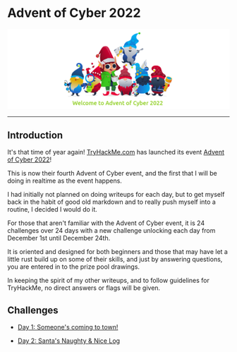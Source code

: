 # Advent of Cyber 2022

![advent](images/advent.png)

---

## Introduction

It's that time of year again! [TryHackMe.com](https://tryhackme.com) has launched its event [Advent of Cyber 2022](https://tryhackme.com/room/adventofcyber4)!

This is now their fourth Advent of Cyber event, and the first that I will be doing in realtime as the event happens. 

I had initially not planned on doing writeups for each day, but to get myself back in the habit of good old markdown and to really push myself into a routine, I decided I would do it. 

For those that aren't familiar with the Advent of Cyber event, it is 24 challenges over 24 days with a new challenge unlocking each day from December 1st until December 24th. 

It is oriented and designed for both beginners and those that may have let a little rust build up on some of their skills, and just by answering questions, you are entered in to the prize pool drawings. 

In keeping the spirit of my other writeups, and to follow guidelines for TryHackMe, no direct answers or flags will be given.
## Challenges

- [Day 1: Someone's coming to town!](day-1/readme.md)

- [Day 2: Santa's Naughty & Nice Log](day-2/readme.md)
